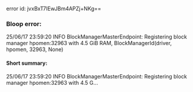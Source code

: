 error id: jvxBxT7IEwJBm4APZj+NKg==
### Bloop error:

25/06/17 23:59:20 INFO BlockManagerMasterEndpoint: Registering block manager hpomen:32963 with 4.5 GiB RAM, BlockManagerId(driver, hpomen, 32963, None)
#### Short summary: 

25/06/17 23:59:20 INFO BlockManagerMasterEndpoint: Registering block manager hpomen:32963 with 4.5 G...
